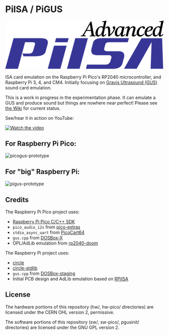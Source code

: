# PiISA / PiGUS

![PiISA Logo](piisa-logo.svg)

ISA card emulation on the Raspberry Pi Pico's RP2040 microcontroller, and Raspberry Pi 3, 4, and CM4. Initially focusing on [Gravis Ultrasound (GUS)](https://en.wikipedia.org/wiki/Gravis_Ultrasound) sound card emulation.

This is a work in progress in the experimentation phase. It can emulate a GUS and produce sound but things are nowhere near perfect! Please see [the Wiki](https://github.com/polpo/pigus/wiki) for current status.

See/hear it in action on YouTube:

[![Watch the video](https://img.youtube.com/vi/rZopvkDTv08/hqdefault.jpg)](https://youtu.be/rZopvkDTv08)

## For Raspberry Pi Pico:

![picogus-prototype](https://user-images.githubusercontent.com/1544908/182006174-71a1792d-ac5b-4c2b-8e61-94a05a0ef55c.jpg)

## For "big" Raspberry Pi:

![pigus-prototype](https://user-images.githubusercontent.com/1544908/182006165-61aa58a7-d336-4c86-becf-883b1548bee1.jpg)

## Credits

The Raspberry Pi Pico project uses:

* [Raspberry Pi Pico C/C++ SDK](https://github.com/raspberrypi/pico-sdk)
* `pico_audio_i2s` from [pico-extras](https://github.com/raspberrypi/pico-extras)
* `stdio_async_uart` from [PicoCart64](https://github.com/kbeckmann/PicoCart64)
* `gus.cpp` from [DOSBox-X](https://github.com/joncampbell123/dosbox-x)
* OPL/AdLib emulation from [rp2040-doom](https://github.com/kilograham/rp2040-doom)

The Raspberry Pi project uses:

* [circle](https://github.com/rsta2/circle) 
* [circle-stdlib](https://github.com/smuehlst/circle-stdlib)
* `gus.cpp` from [DOSBox-staging](https://github.com/dosbox-staging/dosbox-staging)
* Initial PCB design and AdLib emulation based on [RPiISA](https://github.com/eigenco/RPiISA)

## License

The hardware portions of this repository (hw/, hw-pico/ directories) are licensed under the CERN OHL version 2, permissive.

The software portions of this repository (sw/, sw-pico/, pgusinit/ directories) are licensed under the GNU GPL version 2.
